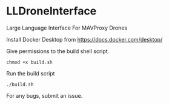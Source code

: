 # LLDroneInterface
Large Language Interface For MAVProxy Drones

Install Docker Desktop from https://docs.docker.com/desktop/

Give permissions to the build shell script.

``chmod +x build.sh``

Run the build script

``./build.sh``

For any bugs, submit an issue. 
